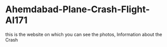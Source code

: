 # Ahemdabad-Plane-Crash-Flight-AI171
this is the website on which you can see the photos, Information about the Crash
